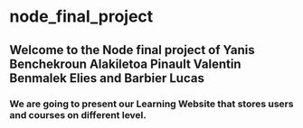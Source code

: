 # node_final_project
## Welcome to the Node final project of Yanis Benchekroun Alakiletoa Pinault Valentin Benmalek Elies and Barbier Lucas

### We are going to present our Learning Website that stores users and courses on different level.


